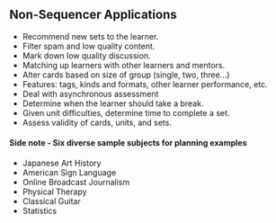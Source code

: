 Non-Sequencer Applications
------------------

- Recommend new sets to the learner.
- Filter spam and low quality content.
- Mark down low quality discussion.
- Matching up learners with other learners and mentors.
- Alter cards based on size of group (single, two, three...)
- Features: tags, kinds and formats, other learner performance, etc.
- Deal with asynchronous assessment
- Determine when the learner should take a break.
- Given unit difficulties, determine time to complete a set.
- Assess validity of cards, units, and sets.

#### Side note - Six diverse sample subjects for planning examples

- Japanese Art History
- American Sign Language
- Online Broadcast Journalism
- Physical Therapy
- Classical Guitar
- Statistics

